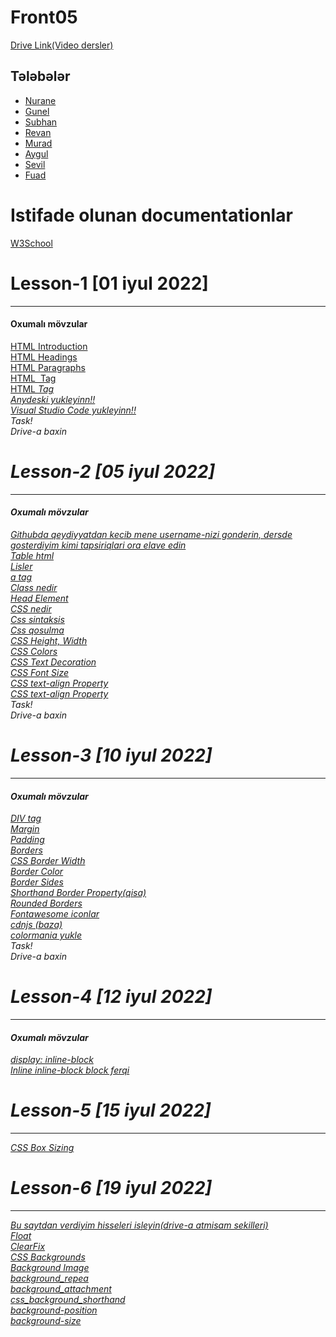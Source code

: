 # Front05

<a href="https://drive.google.com/drive/folders/1_jse_NIst9AAYvOihIXAJpX3tf_vZGME?usp=sharing">Drive Link(Video dersler)</a> <br>

## Tələbələr
 - [Nurane](https://github.com/NuranaOruc)
 - [Gunel](https://github.com/SeyfullayevaGunel)
 - [Subhan](https://github.com/javadoffss)
 - [Revan](https://github.com/RavanM)
 - [Murad](https://github.com/murad114)
 - [Aygul]()
 - [Sevil](https://github.com/SevilHeyderova)
 - [Fuad](https://github.com/fuadaliyevchess)

<h1> Istifade olunan documentationlar </h1>
<a href="https://www.w3schools.com/html/default.asp">W3School</a> <br>

<h1> Lesson-1 [01 iyul 2022] </h1>
<hr>
<h4>Oxumalı mövzular</h4>
<a href="https://www.w3schools.com/html/html_intro.asp"> HTML Introduction</a> <br>
<a href="https://www.w3schools.com/html/html_headings.asp">HTML Headings </a> <br>
<a href="https://www.w3schools.com/html/html_paragraphs.asp">HTML Paragraphs </a> <br>
<a href="https://www.w3schools.com/tags/tag_img.asp">HTML <img> Tag </a> <br>
<a href="https://www.w3schools.com/tags/tag_i.asp">HTML <i> Tag </a> <br>
<a href="https://anydesk.com/en/downloads/windows"> Anydeski yukleyinn!!</a> <br>
<a href="https://code.visualstudio.com/download"> Visual Studio Code yukleyinn!!</a> <br>
Task! <br/>
Drive-a baxin

<h1> Lesson-2 [05 iyul 2022] </h1>
<hr>
<h4>Oxumalı mövzular</h4>
<a href="https://github.com/"> Githubda qeydiyyatdan kecib mene username-nizi gonderin, dersde gosterdiyim kimi tapsiriqlari ora elave edin  </a> <br>
<a href="https://www.w3schools.com/html/html_tables.asp">Table html  </a> <br>
<a href="https://www.w3schools.com/html/html_lists.asp">Lisler  </a> <br>
<a href="https://www.w3schools.com/tags/tag_a.asp">a tag  </a> <br>
<a href="https://www.w3schools.com/html/html_classes.asp"> Class nedir </a> <br>
<a href="https://www.w3schools.com/html/html_head.asp">Head Element  </a> <br>
<a href="https://www.w3schools.com/css/css_intro.asp">CSS nedir  </a> <br>
<a href="https://www.w3schools.com/css/css_syntax.asp"> Css sintaksis </a> <br>
<a href="https://www.w3schools.com/css/css_howto.asp"> Css qosulma </a> <br>
<a href="https://www.w3schools.com/css/css_dimension.asp"> CSS Height, Width  </a> <br>
<a href="https://www.w3schools.com/css/css_colors.asp">CSS Colors  </a> <br>
<a href="https://www.w3schools.com/css/css_text_decoration.asp">CSS Text Decoration  </a> <br>
<a href="https://www.w3schools.com/css/css_font_size.asp"> CSS Font Size </a> <br>
<a href="https://www.w3schools.com/cssref/pr_text_text-align.ASP">CSS text-align Property </a> <br>
<a href="https://www.w3schools.com/cssref/pr_text_text-align.ASP">CSS text-align Property </a> <br>
Task! <br/>
Drive-a baxin


<h1> Lesson-3 [10 iyul 2022] </h1>
<hr>
<h4>Oxumalı mövzular</h4>
<a href="https://www.w3schools.com/tags/tag_div.ASP#:~:text=The%20tag%20defines%20a,inside%20the%20tag!">DIV tag  </a> <br>
<a href="https://www.w3schools.com/css/css_margin.asp">Margin</a> <br>
<a href="https://www.w3schools.com/css/css_padding.asp">Padding </a> <br>
<a href="https://www.w3schools.com/css/css_border.asp"> Borders</a> <br>
<a href="https://www.w3schools.com/css/css_border_width.asp"> CSS Border Width</a> <br>
<a href="https://www.w3schools.com/css/css_border_color.asp"> Border Color </a> <br>
<a href="https://www.w3schools.com/css/css_border_sides.asp">Border Sides </a> <br>
<a href="https://www.w3schools.com/css/css_border_shorthand.asp">Shorthand Border Property(qisa) </a> <br>
<a href="https://www.w3schools.com/css/css_border_rounded.asp">Rounded Borders </a> <br>
<a href="https://fontawesome.com/icons">Fontawesome iconlar </a> <br>
<a href="https://cdnjs.com/">cdnjs (baza) </a> <br>
<a href="https://colormania.en.softonic.com/">colormania yukle</a> <br>
Task! <br/>
Drive-a baxin

<h1> Lesson-4 [12 iyul 2022] </h1>
<hr>
<h4>Oxumalı mövzular</h4>
<a href="https://www.w3schools.com/css/css_inline-block.asp#:~:text=The%20display%3A%20inline%2Dblock%20Value,display%3A%20inline%20they%20are%20not.">display: inline-block</a> <br>
<a href="https://www.w3schools.com/css/tryit.asp?filename=trycss_inline-block_span1">Inline inline-block block ferqi</a> <br>


<h1> Lesson-5 [15 iyul 2022] </h1>
<hr>
<a href="https://www.w3schools.com/css/css3_box-sizing.asp">CSS Box Sizing</a> <br>

<h1> Lesson-6 [19 iyul 2022] </h1>
<hr>
<a href="https://preview.colorlib.com/theme/gardening/"> Bu saytdan verdiyim hisseleri isleyin(drive-a atmisam sekilleri)</a> <br>
<a href="https://www.w3schools.com/css/css_float.asp">Float</a> <br>
<a href="https://www.w3schools.com/css/css_float_clear.asp">ClearFix</a> <br>
<a href="https://www.w3schools.com/css/css_background.asp">CSS Backgrounds</a> <br>
<a href="https://www.w3schools.com/css/css_background_image.asp">Background Image</a> <br>
<a href="https://www.w3schools.com/css/css_background_repeat.asp">background_repea</a> <br>
<a href="https://www.w3schools.com/css/css_background_attachment.asp">background_attachment</a> <br>
<a href="https://www.w3schools.com/css/css_background_shorthand.asp">css_background_shorthand</a> <br>
<a href="https://www.w3schools.com/cssref/pr_background-position.asp"> background-position</a> <br>
<a href="https://www.w3schools.com/cssref/css3_pr_background-size.asp"> background-size</a> <br>
